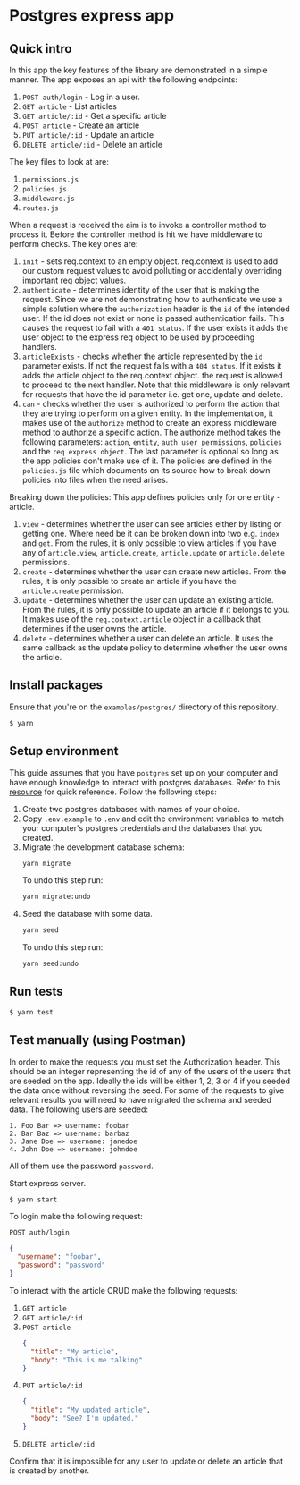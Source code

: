# Postgres express app

## Quick intro

In this app the key features of the library are demonstrated in a simple manner. The app exposes an api with the
following endpoints:

1. `POST auth/login` - Log in a user.
2. `GET article` - List articles
3. `GET article/:id` - Get a specific article
4. `POST article` - Create an article
5. `PUT article/:id` - Update an article
6. `DELETE article/:id` - Delete an article

The key files to look at are:

1. `permissions.js`
2. `policies.js`
3. `middleware.js`
4. `routes.js`

When a request is received the aim is to invoke a controller method to process it. Before the controller method is hit
we have middleware to perform checks. The key ones are:

1. `init` - sets req.context to an empty object. req.context is used to add our custom request values to avoid polluting
   or accidentally overriding important req object values.
2. `authenticate` - determines identity of the user that is making the request. Since we are not demonstrating how to
   authenticate we use a simple solution where the `authorization` header is the `id` of the intended user. If the id
   does not exist or none is passed authentication fails. This causes the request to fail with a `401 status`. If the
   user exists it adds the user object to the express req object to be used by proceeding handlers.
3. `articleExists` - checks whether the article represented by the `id` parameter exists. If not the request fails with
   a `404 status`. If it exists it adds the article object to the req.context object. the request is allowed to proceed
   to the next handler. Note that this middleware is only relevant for requests that have the id parameter i.e. get one,
   update and delete.
4. `can` - checks whether the user is authorized to perform the action that they are trying to perform on a given
   entity. In the implementation, it makes use of the `authorize` method to create an express middleware method to
   authorize a specific action. The authorize method takes the following parameters: `action`, `entity`,
   `auth user permissions`, `policies` and the `req express object`. The last parameter is optional so long as the app
   policies don't make use of it. The policies are defined in the `policies.js` file which documents on its source how
   to break down policies into files when the need arises.

Breaking down the policies:
This app defines policies only for one entity - article.

1. `view` - determines whether the user can see articles either by listing or getting one. Where need be it can be
   broken down into two e.g. `index` and `get`. From the rules, it is only possible to view articles if you have any of
   `article.view`, `article.create`, `article.update` or `article.delete` permissions.
2. `create` - determines whether the user can create new articles. From the rules, it is only possible to create an
   article if you have the `article.create` permission.
3. `update` - determines whether the user can update an existing article. From the rules, it is only possible to update
   an article if it belongs to you. It makes use of the `req.context.article` object in a callback that determines if
   the user owns the article.
4. `delete` - determines whether a user can delete an article. It uses the same callback as the update policy to
   determine whether the user owns the article.

## Install packages

Ensure that you're on the `examples/postgres/` directory of this repository.

```bash
$ yarn
```

## Setup environment

This guide assumes that you have `postgres` set up on your computer and have enough knowledge to interact with postgres
databases. Refer to this [resource](https://www.guru99.com/introduction-postgresql.html) for quick reference. Follow the
following steps:

1. Create two postgres databases with names of your choice.
2. Copy `.env.example` to `.env` and edit the environment variables to match your computer's postgres credentials and
   the databases that you created.
3. Migrate the development database schema:
   ```bash
   yarn migrate
   ```
   To undo this step run:
   ```bash
   yarn migrate:undo
   ```
4. Seed the database with some data.
   ```bash
   yarn seed
   ```
   To undo this step run:
   ```bash
   yarn seed:undo
   ```

## Run tests

```bash
$ yarn test
```

## Test manually (using Postman)

In order to make the requests you must set the Authorization header. This should be an integer representing the id of
any of the users of the users that are seeded on the app. Ideally the ids will be either 1, 2, 3 or 4 if you seeded the
data once without reversing the seed. For some of the requests to give relevant results you will need to have migrated
the schema and seeded data. The following users are seeded:

```text
1. Foo Bar => username: foobar
2. Bar Baz => username: barbaz
3. Jane Doe => username: janedoe
4. John Doe => username: johndoe
```

All of them use the password `password`.

Start express server.

```bash
$ yarn start
```

To login make the following request:

`POST auth/login`

```json
{
  "username": "foobar",
  "password": "password"
}
```

To interact with the article CRUD make the following requests:

1. `GET article`
2. `GET article/:id`
3. `POST article`
   ```json
   {
     "title": "My article",
     "body": "This is me talking"
   }
   ```
4. `PUT article/:id`
   ```json
   {
     "title": "My updated article",
     "body": "See? I'm updated."
   }
   ```
5. `DELETE article/:id`

Confirm that it is impossible for any user to update or delete an article that is created by another.
